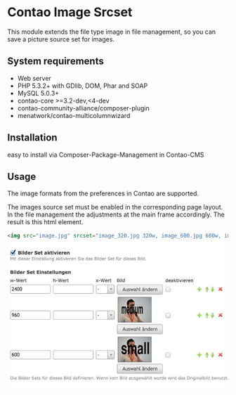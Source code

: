 Contao Image Srcset
====================================

This module extends the file type image in file management, so you can save a picture source set for images.


System requirements
-------------------

 * Web server
 * PHP 5.3.2+ with GDlib, DOM, Phar and SOAP
 * MySQL 5.0.3+
 * contao-core >=3.2-dev,<4-dev
 * contao-community-alliance/composer-plugin
 * menatwork/contao-multicolumnwizard

Installation
------------

easy to install via Composer-Package-Management in Contao-CMS


Usage
------------

The image formats from the preferences in Contao are supported.

The images source set must be enabled in the corresponding page layout.
In the file management the adjustments at the main frame accordingly. The result is this html element.


```html
<img src="image.jpg" srcset="image_320.jpg 320w, image_600.jpg 600w, image_900.jpg 900w" alt="">
```

![alt text][preview_file]

[preview_file]: https://raw.githubusercontent.com/ContaoBlackforest/contao-image-srcset/master/blob/master/preview_file.jpg "Preview file edit view"
